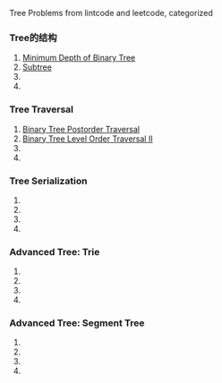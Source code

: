 Tree Problems from lintcode and leetcode, categorized 

### Tree的结构 
1. [Minimum Depth of Binary Tree](http://www.lintcode.com/en/problem/minimum-depth-of-binary-tree/)
2. [Subtree](http://www.lintcode.com/en/problem/subtree/)
3. []()
4. []()

### Tree Traversal
1. [Binary Tree Postorder Traversal](http://www.lintcode.com/en/problem/binary-tree-postorder-traversal/)
2. [Binary Tree Level Order Traversal II](http://www.lintcode.com/en/problem/binary-tree-level-order-traversal-ii/)
3. []()
4. []()

### Tree Serialization
1. []()
2. []()
3. []()
4. []()

### Advanced Tree: Trie
1. []()
2. []()
3. []()
4. []()

### Advanced Tree: Segment Tree
1. []()
2. []()
3. []()
4. []()